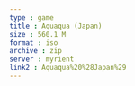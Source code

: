 ```yaml
---
type : game
title : Aquaqua (Japan)
size : 560.1 M
format : iso
archive : zip
server : myrient
link2 : Aquaqua%20%28Japan%29
---
```


